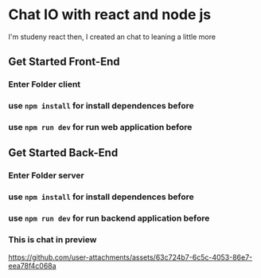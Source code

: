 # Chat IO with react and node js
I'm studeny react then, I created an chat to leaning a little more

## Get Started Front-End
### Enter Folder client
### use `npm install` for install dependences before
### use `npm run dev` for run web application before

## Get Started Back-End
### Enter Folder server
### use `npm install` for install dependences before
### use `npm run dev` for run backend application before


### This is chat in preview
https://github.com/user-attachments/assets/63c724b7-6c5c-4053-86e7-eea78f4c068a

